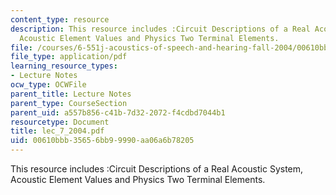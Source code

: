 ```yaml
---
content_type: resource
description: This resource includes :Circuit Descriptions of a Real Acoustic System,
  Acoustic Element Values and Physics Two Terminal Elements.
file: /courses/6-551j-acoustics-of-speech-and-hearing-fall-2004/00610bbb35656bb99990aa06a6b78205_lec_7_2004.pdf
file_type: application/pdf
learning_resource_types:
- Lecture Notes
ocw_type: OCWFile
parent_title: Lecture Notes
parent_type: CourseSection
parent_uid: a557b856-c41b-7d32-2072-f4cdbd7044b1
resourcetype: Document
title: lec_7_2004.pdf
uid: 00610bbb-3565-6bb9-9990-aa06a6b78205
---
```

This resource includes :Circuit Descriptions of a Real Acoustic System, Acoustic Element Values and Physics Two Terminal Elements.

